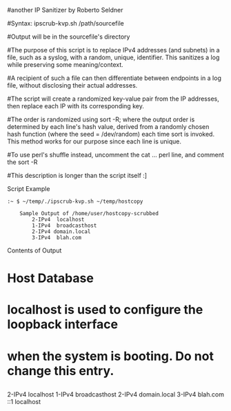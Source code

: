 #another IP Sanitizer by Roberto Seldner

#Syntax: ipscrub-kvp.sh /path/sourcefile

#Output will be in the sourcefile's directory

#The purpose of this script is to replace IPv4 addresses (and subnets) in a file, such as a syslog, with a random, unique, identifier.  This sanitizes a log while preserving some meaning/context.

#A recipient of such a file can then differentiate between endpoints in a log file, without disclosing their actual addresses.

#The script will create a randomized key-value pair from the IP addresses, then replace each IP with its corresponding key.  

#The order is randomized using sort -R; where the output order is determined by each line's hash value, derived from a randomly chosen hash function (where the seed = /dev/random) each time sort is invoked.  This method works for our purpose since each line is unique.

#To use perl's shuffle instead, uncomment the cat ... perl line, and comment the sort -R

#This description is longer than the script itself :]

Script Example

	:~ $ ~/temp/./ipscrub-kvp.sh ~/temp/hostcopy

		Sample Output of /home/user/hostcopy-scrubbed
			2-IPv4	localhost
			1-IPv4	broadcasthost
			2-IPv4 domain.local
			3-IPv4	blah.com

Contents of Output

##
# Host Database
#
# localhost is used to configure the loopback interface
# when the system is booting.  Do not change this entry.
##
2-IPv4	localhost
1-IPv4	broadcasthost
2-IPv4  domain.local
3-IPv4	blah.com
::1		localhost
